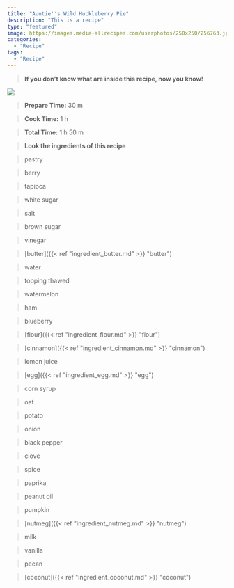 ```yaml
---
title: "Auntie''s Wild Huckleberry Pie"
description: "This is a recipe"
type: "featured"
image: https://images.media-allrecipes.com/userphotos/250x250/256763.jpg
categories: 
  - "Recipe"
tags: 
  - "Recipe"
---
```



>**If you don't know what are inside this recipe, now you know!**

![](../images/Recipes-Banner.jpg)
> **Prepare Time:** 30 m


> **Cook Time:** 1 h


> **Total Time:** 1 h 50 m

> **Look the ingredients of this recipe**

> pastry

> berry

> tapioca

> white sugar

> salt

> brown sugar

> vinegar

> [butter]({{< ref "ingredient_butter.md" >}} "butter")

> water

> topping thawed

> watermelon

> ham

> blueberry

> [flour]({{< ref "ingredient_flour.md" >}} "flour")

> [cinnamon]({{< ref "ingredient_cinnamon.md" >}} "cinnamon")

> lemon juice

> [egg]({{< ref "ingredient_egg.md" >}} "egg")

> corn syrup

> oat

> potato

> onion

> black pepper

> clove

> spice

> paprika

> peanut oil

> pumpkin

> [nutmeg]({{< ref "ingredient_nutmeg.md" >}} "nutmeg")

> milk

> vanilla

> pecan

> [coconut]({{< ref "ingredient_coconut.md" >}} "coconut")


